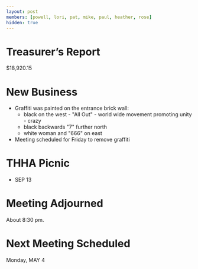 ```yaml
---
layout: post
members: [powell, lori, pat, mike, paul, heather, rose]
hidden: true
---
```

# Treasurer’s Report
$18,920.15

# New Business
- Graffiti was painted on the entrance brick wall:
  - black on the west - "All Out" - world wide movement promoting unity - crazy
  - black backwards "7" further north
  - white woman and "666" on east
- Meeting scheduled for Friday to remove graffiti

# THHA Picnic
- SEP 13

# Meeting Adjourned
About 8:30 pm.

# Next Meeting Scheduled
Monday, MAY 4
